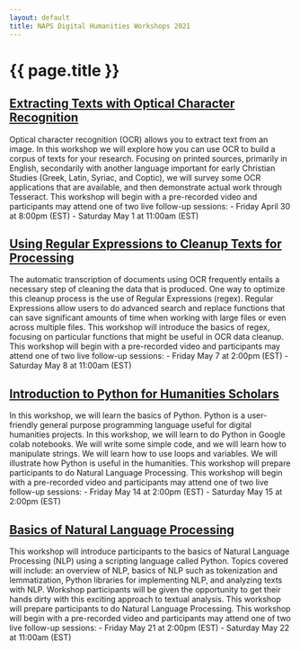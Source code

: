 ```yaml
---
layout: default
title: NAPS Digital Humanities Workshops 2021
---
```


# {{ page.title }}
## [Extracting Texts with Optical Character Recognition](/ocr.html)
Optical character recognition (OCR) allows you to extract text from an image. In this workshop we will explore how you can use OCR to build a corpus of texts for your research. Focusing on printed sources, primarily in English, secondarily with another language important for early Christian Studies (Greek, Latin, Syriac, and Coptic), we will survey some OCR applications that are available, and then demonstrate actual work through Tesseract. This workshop will begin with a pre-recorded video and participants may attend one of two live follow-up sessions:
    - Friday April 30 at  8:00pm (EST)
    - Saturday May 1 at 11:00am (EST)

## [Using Regular Expressions to Cleanup Texts for Processing](/regex.html)
The automatic transcription of documents using OCR frequently entails a necessary step of cleaning the data that is produced. One way to optimize this cleanup process is the use of Regular Expressions (regex). Regular Expressions allow users to do advanced search and replace functions that can save significant amounts of time when working with large files or even across multiple files. This workshop will introduce the basics of regex, focusing on particular functions that might be useful in OCR data cleanup. This workshop will begin with a pre-recorded video and participants may attend one of two live follow-up sessions:
     - Friday May 7 at 2:00pm (EST)
     - Saturday May 8 at 11:00am (EST)

## [Introduction to Python for Humanities Scholars](/python.html)
In this workshop, we will learn the basics of Python. Python is a user-friendly general purpose programming language useful for digital humanities projects.  In this workshop, we will learn to do Python in Google colab notebooks.  We will write some simple code, and we will learn how to manipulate strings.  We will learn how to use loops and variables.  We will illustrate how Python is useful in the humanities. This workshop will prepare participants to do Natural Language Processing. This workshop will begin with a pre-recorded video and participants may attend one of two live follow-up sessions:
     - Friday May 14 at 2:00pm (EST)
     - Saturday May 15 at 2:00pm (EST)

## [Basics of Natural Language Processing](/nlp.html)
This workshop will introduce participants to the basics of Natural Language Processing (NLP) using a scripting language called Python. Topics covered will include: an overview of NLP, basics of NLP such as tokenization and lemmatization, Python libraries for implementing NLP, and analyzing texts with NLP. Workshop participants will be given the opportunity to get their hands dirty with this exciting approach to textual analysis. This workshop will prepare participants to do Natural Language Processing. This workshop will begin with a pre-recorded video and participants may attend one of two live follow-up sessions:
     - Friday May 21 at 2:00pm (EST)
     - Saturday May 22 at 11:00am (EST)